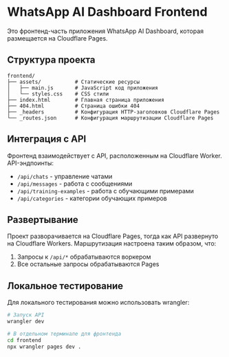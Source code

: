 # WhatsApp AI Dashboard Frontend

Это фронтенд-часть приложения WhatsApp AI Dashboard, которая размещается на Cloudflare Pages.

## Структура проекта

```
frontend/
├── assets/           # Статические ресурсы
│   ├── main.js       # JavaScript код приложения
│   └── styles.css    # CSS стили
├── index.html        # Главная страница приложения
├── 404.html          # Страница ошибки 404
├── _headers          # Конфигурация HTTP-заголовков Cloudflare Pages
└── _routes.json      # Конфигурация маршрутизации Cloudflare Pages
```

## Интеграция с API

Фронтенд взаимодействует с API, расположенным на Cloudflare Worker. API-эндпоинты:

- `/api/chats` - управление чатами
- `/api/messages` - работа с сообщениями
- `/api/training-examples` - работа с обучающими примерами
- `/api/categories` - категории обучающих примеров

## Развертывание

Проект разворачивается на Cloudflare Pages, тогда как API развернуто на Cloudflare Workers. Маршрутизация настроена таким образом, что:

1. Запросы к `/api/*` обрабатываются воркером
2. Все остальные запросы обрабатываются Pages

## Локальное тестирование

Для локального тестирования можно использовать wrangler:

```bash
# Запуск API
wrangler dev

# В отдельном терминале для фронтенда
cd frontend
npx wrangler pages dev .
```

